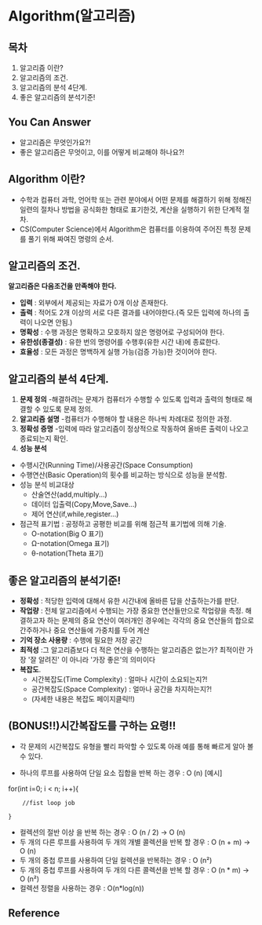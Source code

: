 # Algorithm(알고리즘)
## 목차
1. 알고리즘 이란?
2. 알고리즘의 조건.
3. 알고리즘의 분석 4단계.
4. 좋은 알고리즘의 분석기준!


## You Can Answer
- 알고리즘은 무엇인가요?!
- 좋은 알고리즘은 무엇이고, 이를 어떻게 비교해야 하나요?!

## Algorithm 이란?
- 수학과 컴퓨터 과학, 언어학 또는 관련 분야에서 어떤 문제를 해결하기 위해 정해진 일련의 절차나 방법을 공식화한 형태로 표기한것, 계산을 실행하기 위한 단계적 절차.
- CS(Computer Science)에서 Algorithm은 컴퓨터를 이용하여 주어진 특정 문제를 풀기 위해 짜여진 명령의 순서.


## 알고리즘의 조건.
__알고리즘은 다음조건을 만족해야 한다.__
- __입력__ : 외부에서 제공되는 자료가 0개 이상 존재한다.
- __출력__ : 적어도 2개 이상의 서로 다른 결과를 내어야한다.(즉 모든 입력에 하나의 출력이 나오면 안됨.)
- __명확성__ : 수행 과정은 명확하고 모호하지 않은 명령어로 구성되어야 한다.
- __유한성(종결성)__ : 유한 번의 명령어를 수행후(유한 시간 내)에 종료한다.
- __효율성__ : 모든 과정은 명백하게 실행 가능(검증 가능)한 것이어야 한다.


## 알고리즘의 분석 4단계.
1. __문제 정의__
    -해결하려는 문제가 컴퓨터가 수행할 수 있도록 입력과 출력의 형태로 해결할 수 있도록 문제 정의.
2. __알고리즘 설명__
    -컴퓨터가 수행해야 할 내용은 하나씩 차례대로 정의한 과정.
3. __정확성 증명__
    -입력에 따라 알고리즘이 정상적으로 작동하여 올바른 출력이 나오고 종료되는지 확인.
4. __성능 분석__
- 수행시간(Running Time)/사용공간(Space Consumption)
- 수행연산(Basic Operation)의 횟수를 비교하는 방식으로 성능을 분석함.
- 성능 분석 비교대상
    * 산술연산(add,multiply...)
    * 데이터 입출력(Copy,Move,Save...)
    * 제어 연산(if,while,register...)
- 점근적 표기법 : 공정하고 공평한 비교를 위해 점근적 표기법에 의해 기술.
    * O-notation(Big O 표기)
    * Ω-notation(Omega 표기)
    * θ-notation(Theta 표기)


## 좋은 알고리즘의 분석기준!
+ __정확성__ : 적당한 입력에 대해서 유한 시간내에 올바른 답을 산출하는가를 판단.
+ __작업량__ : 전체 알고리즘에서 수행되는 가장 중요한 연산들만으로 작업량을 측정. 해결하고자 하는 문제의 중요 연산이 여러개인 경우에는 각각의 중요 연산들의 합으로 간주하거나 중요 연산들에 가중치를 두어 계산
+ __기억 장소 사용량__ : 수행에 필요한 저장 공간
+ __최적성__ :그 알고리즘보다 더 적은 연산을 수행하는 알고리즘은 없는가? 최적이란 가장 '잘 알려진' 이 아니라 '가장 좋은'의 의미이다
+ __복잡도__.
    - 시간복잡도(Time Complexity) : 얼마나 시간이 소요되는지?!
    - 공간복잡도(Space Complexity) : 얼마나 공간을 차지하는지?!
    - (자세한 내용은 복잡도 페이지클릭!!)


## (BONUS!!)시간복잡도를 구하는 요령!!
+ 각 문제의 시간복잡도 유형을 빨리 파악할 수 있도록 아래 예를 통해 빠르게 알아 볼수 있다.


- 하나의 루프를 사용하여 단일 요소 집합을 반복 하는 경우 : O (n)
[예시]

for(int i=0; i < n; i++){

        //fist loop job

    }
- 컬렉션의 절반 이상 을 반복 하는 경우 : O (n / 2) -> O (n)
- 두 개의 다른 루프를 사용하여 두 개의 개별 콜렉션을 반복 할 경우 : O (n + m) -> O (n)
- 두 개의 중첩 루프를 사용하여 단일 컬렉션을 반복하는 경우 : O (n²)
- 두 개의 중첩 루프를 사용하여 두 개의 다른 콜렉션을 반복 할 경우 : O (n * m) -> O (n²)
- 컬렉션 정렬을 사용하는 경우 : O(n*log(n))

## Reference
